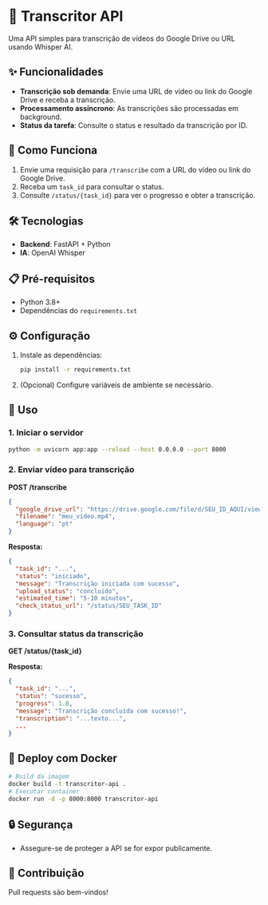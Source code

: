 # 🤖 Transcritor API

Uma API simples para transcrição de vídeos do Google Drive ou URL usando Whisper AI.

## ✨ Funcionalidades

- **Transcrição sob demanda**: Envie uma URL de vídeo ou link do Google Drive e receba a transcrição.
- **Processamento assíncrono**: As transcrições são processadas em background.
- **Status da tarefa**: Consulte o status e resultado da transcrição por ID.

## 🚀 Como Funciona

1. Envie uma requisição para `/transcribe` com a URL do vídeo ou link do Google Drive.
2. Receba um `task_id` para consultar o status.
3. Consulte `/status/{task_id}` para ver o progresso e obter a transcrição.

## 🛠️ Tecnologias

- **Backend**: FastAPI + Python
- **IA**: OpenAI Whisper

## 📋 Pré-requisitos

- Python 3.8+
- Dependências do `requirements.txt`

## ⚙️ Configuração

1. Instale as dependências:
   ```bash
   pip install -r requirements.txt
   ```
2. (Opcional) Configure variáveis de ambiente se necessário.

## 🎯 Uso

### 1. Iniciar o servidor
```bash
python -m uvicorn app:app --reload --host 0.0.0.0 --port 8000
```

### 2. Enviar vídeo para transcrição

**POST /transcribe**
```json
{
  "google_drive_url": "https://drive.google.com/file/d/SEU_ID_AQUI/view?usp=sharing",
  "filename": "meu_video.mp4",
  "language": "pt"
}
```

**Resposta:**
```json
{
  "task_id": "...",
  "status": "iniciado",
  "message": "Transcrição iniciada com sucesso",
  "upload_status": "concluido",
  "estimated_time": "5-10 minutos",
  "check_status_url": "/status/SEU_TASK_ID"
}
```

### 3. Consultar status da transcrição

**GET /status/{task_id}**

**Resposta:**
```json
{
  "task_id": "...",
  "status": "sucesso",
  "progress": 1.0,
  "message": "Transcrição concluída com sucesso!",
  "transcription": "...texto...",
  ...
}
```

## 🐳 Deploy com Docker

```bash
# Build da imagem
docker build -t transcritor-api .
# Executar container
docker run -d -p 8000:8000 transcritor-api
```

## 🔒 Segurança
- Assegure-se de proteger a API se for expor publicamente.

## 🤝 Contribuição
Pull requests são bem-vindos! 